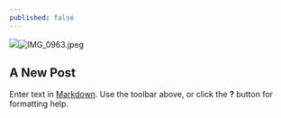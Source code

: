 ```yaml
---
published: false
---
```

![]({{site.baseurl}}/assets/images/IMG_0963.jpeg)![IMG_0963.jpeg]({{site.baseurl}}/assets/images/IMG_0963.jpeg)
## A New Post

Enter text in [Markdown](http://daringfireball.net/projects/markdown/). Use the toolbar above, or click the **?** button for formatting help.
